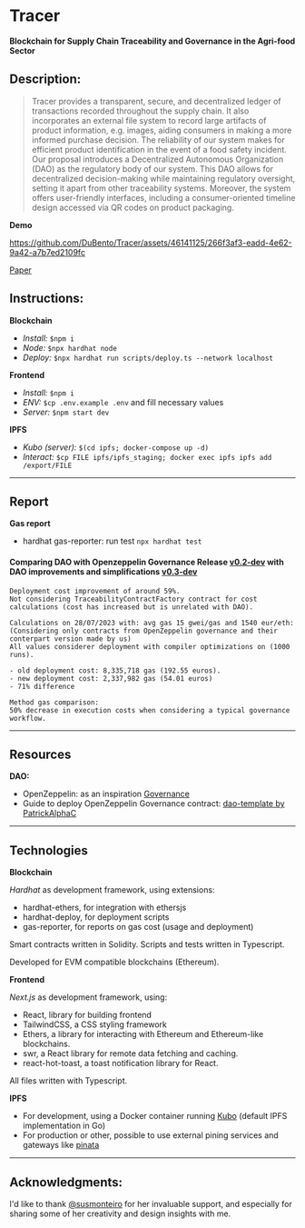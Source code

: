 # Tracer

**Blockchain for Supply Chain Traceability and Governance in the Agri-food Sector**

## Description:

> Tracer provides a transparent, secure, and decentralized ledger of transactions recorded throughout the supply chain. It also incorporates an external file system to record large artifacts of product information, e.g. images, aiding consumers in making a more informed purchase decision. The reliability of our system makes for efficient product identification in the event of a food safety incident.
> Our proposal introduces a Decentralized Autonomous Organization (DAO) as the regulatory body of our system. This DAO allows for decentralized decision-making while maintaining regulatory oversight, setting it apart from other traceability systems. Moreover, the system offers user-friendly interfaces, including a consumer-oriented timeline design accessed via QR codes on product packaging.

**Demo**

https://github.com/DuBento/Tracer/assets/46141125/266f3af3-eadd-4e62-9a42-a7b7ed2109fc

[Paper](https://github.com/DuBento/Tracer/blob/main/paper.md)

## Instructions:

**Blockchain**

- _Install:_ `$npm i`
- _Node:_ `$npx hardhat node`
- _Deploy:_ `$npx hardhat run scripts/deploy.ts --network localhost`

**Frontend**

- _Install:_ `$npm i`
- _ENV:_ `$cp .env.example .env` and fill necessary values
- _Server:_ `$npm start dev`

**IPFS**

- _Kubo (server):_ `$(cd ipfs; docker-compose up -d)`
- _Interact:_ `$cp FILE ipfs/ipfs_staging; docker exec ipfs ipfs add /export/FILE`

---

## Report

**Gas report**

- hardhat gas-reporter: run test `npx hardhat test`

#### Comparing DAO with Openzeppelin Governance Release [v0.2-dev](http://github.com/DuBento/Thesis/releases/tag/v0.2-dev) with DAO improvements and simplifications [v0.3-dev](http://github.com/DuBento/Thesis/releases/tag/v0.3-dev)

    Deployment cost improvement of around 59%.
    Not considering TraceabilityContractFactory contract for cost calculations (cost has increased but is unrelated with DAO).

    Calculations on 28/07/2023 with: avg gas 15 gwei/gas and 1540 eur/eth:
    (Considering only contracts from OpenZeppelin governance and their conterpart version made by us)
    All values considerer deployment with compiler optimizations on (1000 runs).

    - old deployment cost: 8,335,718 gas (192.55 euros).
    - new deployment cost: 2,337,982 gas (54.01 euros)
    - 71% difference

    Method gas comparison:
    50% decrease in execution costs when considering a typical governance workflow.

---

## Resources

**DAO:**

- OpenZeppelin: as an inspiration [Governance](https://docs.openzeppelin.com/contracts/4.x/governance)
- Guide to deploy OpenZeppelin Governance contract: [dao-template by PatrickAlphaC](https://github.com/PatrickAlphaC/dao-template)

---

## Technologies

**Blockchain**

_Hardhat_ as development framework, using extensions:

- hardhat-ethers, for integration with ethersjs
- hardhat-deploy, for deployment scripts
- gas-reporter, for reports on gas cost (usage and deployment)

Smart contracts written in Solidity.
Scripts and tests written in Typescript.

Developed for EVM compatible blockchains (Ethereum).

**Frontend**

_Next.js_ as development framework, using:

- React, library for building frontend
- TailwindCSS, a CSS styling framework
- Ethers, a library for interacting with Ethereum and Ethereum-like blockchains.
- swr, a React library for remote data fetching and caching.
- react-hot-toast, a toast notification library for React.

All files written with Typescript.

**IPFS**

- For development, using a Docker container running [Kubo](https://hub.docker.com/r/ipfs/kubo/) (default IPFS implementation in Go)
- For production or other, possible to use external pining services and gateways like [pinata](https://www.pinata.cloud/)

---

## Acknowledgments:

I'd like to thank [@susmonteiro](https://www.github.com/susmonteiro) for her invaluable support, and especially for sharing some of her creativity and design insights with me.
